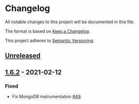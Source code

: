 # Changelog

All notable changes to this project will be documented in this file.

The format is based on [Keep a Changelog](https://keepachangelog.com/en/1.0.0/).

This project adheres to [Semantic Versioning](https://semver.org/spec/v2.0.0.html).

## [Unreleased]

## [1.6.2] - 2021-02-12

### Fixed

- Fix MongoDB instrumentation [#49](https://github.com/signalfx/signalfx-go-tracing/issues/49).

[Unreleased]: https://github.com/signalfx/signalfx-go-tracing/compare/v1.6.2...HEAD
[1.6.2]: https://github.com/open-telemetry/opentelemetry-go/releases/tag/v1.6.2
